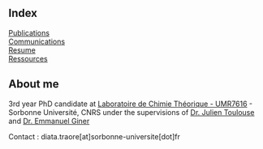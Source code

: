 ## Index
[Publications](https://dtraore97.github.io/publications) \
[Communications](https://dtraore97.github.io/communications) \
[Resume](https://dtraore97.github.io/resume) \
[Ressources](https://dtraore97.github.io/ressources)

## About me
3rd year PhD candidate at [Laboratoire de Chimie Théorique - UMR7616](https://www.lct.jussieu.fr/) - Sorbonne Université, CNRS under the supervisions of [Dr. Julien Toulouse](https://www.lct.jussieu.fr/pagesperso/toulouse/) and [Dr. Emmanuel Giner](https://www.researchgate.net/profile/Emmanuel-Giner)

Contact : diata.traore[at]sorbonne-universite[dot]fr
